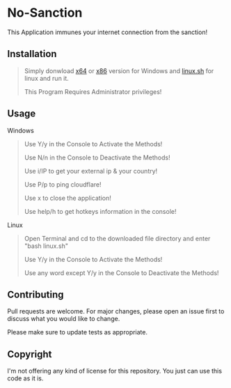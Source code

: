 # No-Sanction

This Application immunes your internet connection from the sanction!

## Installation

> Simply donwload [x64](https://github.com/AshkanRafiee/No-Sanction/raw/master/No%20Sanction!(x64).exe) or [x86](https://github.com/AshkanRafiee/No-Sanction/raw/master/No%20Sanction!(x86).exe) version for Windows and [linux.sh](https://github.com/AshkanRafiee/No-Sanction/raw/master/Linux.sh) for linux and run it. 
> 
> This Program Requires Administrator privileges! 

## Usage
Windows
> Use Y/y in the Console to Activate the Methods! 
> 
> Use N/n in the Console to Deactivate the Methods! 
> 
> Use i/IP to get your external ip & your country!
> 
> Use P/p to ping cloudflare!
> 
> Use x to close the application!
> 
> Use help/h to get hotkeys information in the console!

Linux
> Open Terminal and cd to the downloaded file directory and enter "bash linux.sh"
>
> Use Y/y in the Console to Activate the Methods! 
> 
> Use any word except Y/y in the Console to Deactivate the Methods! 
## Contributing
Pull requests are welcome. For major changes, please open an issue first to discuss what you would like to change.

Please make sure to update tests as appropriate.

## Copyright
I'm not offering any kind of license for this repository.
You just can use this code as it is.
